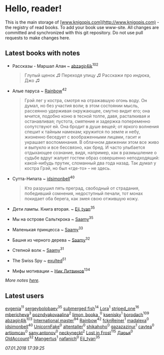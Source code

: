 # Hello, reader!
This is the main storage of [www.knigopis.com](http://www.knigopis.com) - the registry of read books.
To add your book use www-site. All changes are committed and synchronized with this git repository.
Do not use pull requests to make changes here.


## Latest books with notes
* Рассказы - Маршал Алан ~ [abzagir4ik](users/362/3621623-vkontakte)<sup>102</sup>
    > Глупый щенок ♫
    > Переходя улицу ♫
    > Расскажи про индюка, Джо ♫

* Алые паруса ~ [Rainbow](users/109/109787328219839805802-google)<sup>42</sup>
    > Грэй лег у костра, смотря на отражавшую огонь воду. Он думал, но без участия воли; в этом состоянии мысль, рассеянно удерживая окружающее, смутно видит его; она мчится, подобно коню в тесной толпе, давя, расталкивая и останавливая; пустота, смятение и задержка попеременно сопутствуют ей. Она бродит в душе вещей; от яркого волнения спешит к тайным намекам; кружится по земле и небу, жизненно беседует с воображенными лицами, гасит и украшает воспоминания. В облачном движении этом все живо и выпукло и все бессвязно, как бред. И часто улыбается отдыхающее сознание, видя, например, как в размышление о судьбе вдруг жалует гостем образ совершенно неподходящий: какой-нибудь прутик, сломанный два года назад. Так думал у костра Грэй, но был «где-то» – не здесь.

* Сутта-Нипата ~ [idsimonbell](users/380/380554090-vkontakte)<sup>40</sup>
    > Кто разрушил пять преград, свободный от страдания, победивший сомнения, недоступный печали, тот монах покидает оба берега, как змея свою отжившую кожу.

* Дети лампы. Книга вторая. ~ [Eji_tyan](users/235/2352103981-twitter)<sup>35</sup>

* Мы на острове Сальткрока ~ [Saamy](users/115/115226508-vkontakte)<sup>35</sup>

* Маленькая принцесса ~ [Saamy](users/115/115226508-vkontakte)<sup>33</sup>

* Башня из черного дерева ~ [Saamy](users/115/115226508-vkontakte)<sup>32</sup>

* Степной волк ~ [Saamy](users/115/115226508-vkontakte)<sup>31</sup>

* The Swiss Spy ~ [exulted](users/100/100599204551896265722-google)<sup>51</sup>

* Мифы мотивации ~ [Ник Литвинов](users/241/241974816-vkontakte)<sup>134</sup>


_More notes [here](latest_books_with_notes.md)._


## Latest users
[evgenia](users/100/100004430323900-facebook)<sup>11</sup> 
[sergeybolobaev](users/112/112205967961310617540-google)<sup>35</sup> 
[submerged fish](users/471/471364154-yandex)<sup>14</sup> 
[Lora](users/105/105383463978163046246-google)<sup>1</sup> 
[striped_one](users/249/249815548-vkontakte)<sup>16</sup> 
[mbericheva](users/191/191788437-vkontakte)<sup>3</sup> 
[pozndyakovaalina](users/228/228787647-vkontakte)<sup>2</sup> 
[limon_booka_](users/274/2745958281-twitter)<sup>0</sup> 
[ksenisky](users/206/2060252005-instagram)<sup>1</sup> 
[borodach](users/157/15706320-vkontakte)<sup>109</sup> 
[abzagir4ik](users/362/3621623-vkontakte)<sup>103</sup> 
[International master](users/741/74140988-vkontakte)<sup>94</sup> 
[Rainbow](users/109/109787328219839805802-google)<sup>42</sup> 
[fcknReiner](users/117/117562645015612287623-google)<sup>1</sup> 
[madalexa](users/176/176370773-vkontakte)<sup>0</sup> 
[idsimonbell](users/380/380554090-vkontakte)<sup>40</sup> 
[UnicornFake](users/564/564002671-yandex)<sup>0</sup> 
[altentaller](users/980/98069379-vkontakte)<sup>0</sup> 
[shikahoho](users/202/202162941-vkontakte)<sup>0</sup> 
[gazazazinur](users/319/319410539-vkontakte)<sup>1</sup> 
[cavtea](users/450/4502457-vkontakte)<sup>0</sup> 
[artiomcav](users/385/385296589-twitter)<sup>0</sup> 
[sany.antonov](users/156/156804951-vkontakte)<sup>0</sup> 
[neckyneckt](users/383/383474965-vkontakte)<sup>2</sup> 
[Lost in Frost](users/103/103293621948650602575-google)<sup>115</sup> 
[Дарья](users/271/271743161-vkontakte)<sup>0</sup> 
[OldAccount](users/379/37918255-vkontakte)<sup>32</sup> 
[Mangertus](users/156/15649404-vkontakte)<sup>1</sup> 
[nafanich](users/179/1797483-vkontakte)<sup>0</sup> 
[Eji_tyan](users/235/2352103981-twitter)<sup>35</sup> 


_07.01.2018 17:39:25_
